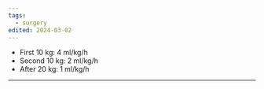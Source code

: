```yaml
---
tags:
  - surgery
edited: 2024-03-02
---
```


- First 10 kg: 4 ml/kg/h
- Second 10 kg: 2 ml/kg/h
- After 20 kg: 1 ml/kg/h
---
